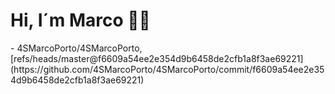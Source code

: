 <h1>Hi, I´m Marco 👋🏻</h1>
<!-- START gadpp -->
- 4SMarcoPorto/4SMarcoPorto, [refs/heads/master@f6609a54ee2e354d9b6458de2cfb1a8f3ae69221](https://github.com/4SMarcoPorto/4SMarcoPorto/commit/f6609a54ee2e354d9b6458de2cfb1a8f3ae69221)
